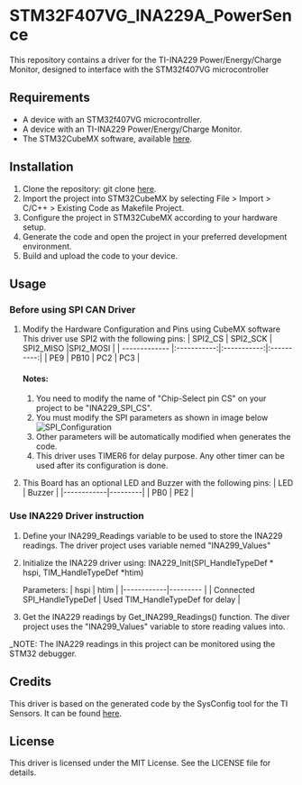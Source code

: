 # STM32F407VG_INA229A_PowerSence
This repository contains a driver for the TI-INA229 Power/Energy/Charge Monitor, designed to interface with the STM32f407VG microcontroller

## Requirements
* A device with an STM32f407VG microcontroller.
* A device with an TI-INA229 Power/Energy/Charge Monitor.
* The STM32CubeMX software, available [here](https://www.st.com/en/development-tools/stm32cubemx.html).

## Installation
1. Clone the repository:
git clone [here](https://github.com/Mahmoud-Sharabati/STM32F407VG_INA229A_PowerSence.git).
2. Import the project into STM32CubeMX by selecting File > Import > C/C++ > Existing Code as Makefile Project.
3. Configure the project in STM32CubeMX according to your hardware setup.
4. Generate the code and open the project in your preferred development environment.
5. Build and upload the code to your device.

## Usage

### Before using SPI CAN Driver
1. Modify the Hardware Configuration and Pins using CubeMX software
    This driver use SPI2 with the following pins:
    | SPI2_CS       | SPI2_SCK    | SPI2_MISO   |SPI2_MOSI   |
    | ------------- |:-----------:|:-----------:|:----------:|
    | PE9	    | PB10	  | PC2        | PC3	     |

	#### Notes:																	
	1. You need to modify the name of "Chip-Select pin CS" on your project to be "INA229_SPI_CS".
	2. You must modify the SPI parameters as shown in image below
![SPI_Configuration](https://user-images.githubusercontent.com/16566502/215982637-edbc0245-69df-4847-aca3-c270d2754e99.png)
	3. Other parameters will be automatically modified when generates the code.
	4. This driver uses TIMER6 for delay purpose. Any other timer can be used after its configuration is done.

2. This Board has an optional LED and Buzzer with the following pins:
   | LED	| Buzzer  |
   |------------|---------|
   | PB0	| PE2	  |

 ### Use INA229 Driver instruction
1. Define your INA299_Readings variable to be used to store the INA229 readings. The driver project uses variable nemed "INA299_Values"

2. Initialize the INA229 driver using: INA229_Init(SPI_HandleTypeDef * hspi, TIM_HandleTypeDef *htim)

	Parameters:
   | hspi | htim |
   |------------|--------- |
   | Connected SPI_HandleTypeDef | Used TIM_HandleTypeDef for delay |
   
3. Get the INA229 readings by Get_INA299_Readings() function. The diver project uses the "INA299_Values" variable to store reading values into. 

_NOTE: The INA229 readings in this project can be monitored using the STM32 debugger.

## Credits
This driver is based on the generated code by the SysConfig tool for the TI Sensors. It can be found [here](https://www.ti.com/tool/SYSCONFIG).

## License
This driver is licensed under the MIT License. See the LICENSE file for details.
